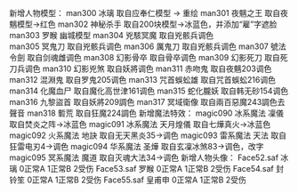新增人物模型：
man300  冰璃			取自应奉仁模型 -> 重绘
man301  夜魑之王  取自夜魑模型->红色
man302  神秘杀手  取自200块模型->冰蓝色，并添加“雇”字遮脸
man303  罗睺			幽城模型
man304  兇駭冥魔	取自兇骸兵调色		
man305  冥鬼刀		取自兇骸兵调色	
man306  厲鬼刀		取自兇骸兵调色
man307  號法令劍	取自剑魂雌调色
man308	幻影骨卒	取自骨卒调色
man309	幻影死刀	取自死刀兵调色
man310	幻影兇煞	取自妖將调色
man311  赤吻鬼    取自夜魑203调色
man312	混淵鬼		取自罗鬼205调色
man313	咒首蜈蚣雄 取自咒首蜈蚣216调色
man314  化魔血尸  取自魔化高世津161调色
man315	蛇化朧妖	取自韩无砂154调色
man316	九黎盜首	取自妖將209調色
man317	冥域衛像	取自兩百惡魔243調色去聲音
man318	磛荒			取自狂魔224調色
新增魔法特效：
magic090  冰系魔法  凜儀 取自焚炎之阵->冰蓝色
magic091  冰系魔法  天月煌儀 取自七燁真火->冰蓝色
magic092  火系魔法  地訣 取自无天黑炎35->调色
magic093  雷系魔法  天法 取自狂雷电刃4->调色
magic094  华系魔法  圣燁 取自玄凜冰煞83->调色，改字
magic095  冥系魔法  魔道 取自灭魂大法34->调色
新增人物头像：
Face52.saf	冰璃 	  0正常A 1正常B 2受伤
Face53.saf	罗睺  	0正常A 1正常B 2受伤
Face54.saf	封铃笙	0正常A 1正常B 2受伤
Face55.saf	皇甫申  0正常A 1正常B 2受伤